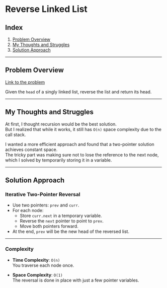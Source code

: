 # Reverse Linked List

## Index

1. [Problem Overview](#problem-overview)
2. [My Thoughts and Struggles](#my-thoughts-and-struggles)
3. [Solution Approach](#solution-approach)

---

## Problem Overview

[Link to the problem](https://neetcode.io/problems/reverse-a-linked-list)

Given the `head` of a singly linked list, reverse the list and return its head.

---

## My Thoughts and Struggles

At first, I thought recursion would be the best solution.  
But I realized that while it works, it still has `O(n)` space complexity due to the call stack.

I wanted a more efficient approach and found that a two-pointer solution achieves constant space.  
The tricky part was making sure not to lose the reference to the next node, which I solved by temporarily storing it in a variable.

---

## Solution Approach

### Iterative Two-Pointer Reversal

- Use two pointers: `prev` and `curr`.
- For each node:
  - Store `curr.next` in a temporary variable.
  - Reverse the `next` pointer to point to `prev`.
  - Move both pointers forward.
- At the end, `prev` will be the new head of the reversed list.

---

### Complexity

- **Time Complexity**: `O(n)`  
  You traverse each node once.

- **Space Complexity**: `O(1)`  
  The reversal is done in place with just a few pointer variables.
